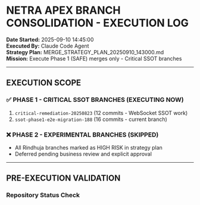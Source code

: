 # NETRA APEX BRANCH CONSOLIDATION - EXECUTION LOG

**Date Started:** 2025-09-10 14:45:00  
**Executed By:** Claude Code Agent  
**Strategy Plan:** MERGE_STRATEGY_PLAN_20250910_143000.md  
**Mission:** Execute Phase 1 (SAFE) merges only - Critical SSOT branches

---

## EXECUTION SCOPE

### ✅ PHASE 1 - CRITICAL SSOT BRANCHES (EXECUTING NOW)
1. `critical-remediation-20250823` (12 commits - WebSocket SSOT work)
2. `ssot-phase1-e2e-migration-188` (16 commits - current branch)

### ❌ PHASE 2 - EXPERIMENTAL BRANCHES (SKIPPED)
- All Rindhuja branches marked as HIGH RISK in strategy plan
- Deferred pending business review and explicit approval

---

## PRE-EXECUTION VALIDATION

### Repository Status Check